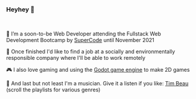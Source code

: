 ### Heyhey 👋
<br>

🌱 I’m a soon-to-be Web Developer attending the Fullstack Web Development Bootcamp by [SuperCode](https://super-code.de/) until November 2021

📡 Once finished I'd like to find a job at a socially and environmentally responsible company where I'll be able to work remotely

🎮 I also love gaming and using the [Godot game engine](https://godotengine.org/) to make 2D games

🎹 And last but not least I'm a musician. Give it a listen if you like: [Tim Beau](https://soundcloud.com/timbeau/sets) (scroll the playlists for various genres)
